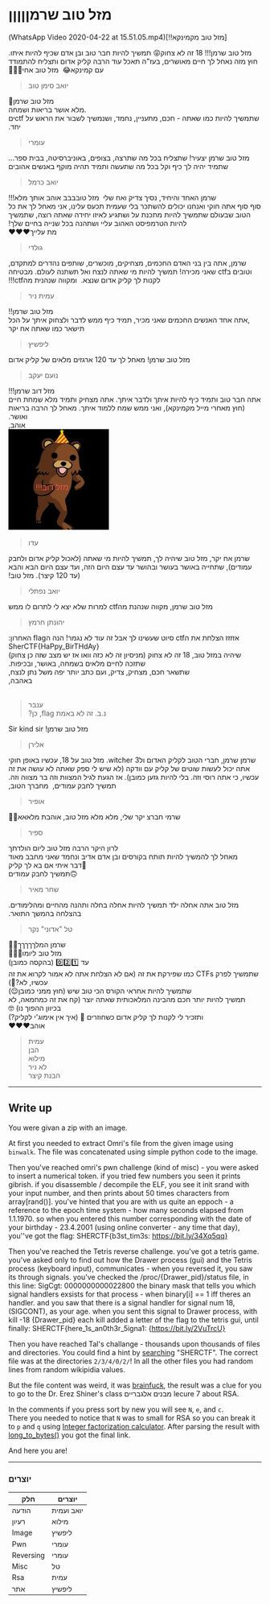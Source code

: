 # מזל טוב שרמןןןןן

&#x202b;
[מזל טוב מקמינקא!!](WhatsApp Video 2020-04-22 at 15.51.05.mp4)

&#x202b;
מזל טוב שרמן!!! 18 זה לא צחוק😝 תמשיך להיות חבר טוב ובן אדם שכיף להיות איתו. חוץ מזה נאחל לך חיים מאושרים, בעז"ה תאכל עוד הרבה קליק אדום ותצליח להתמודד עם קמינקא😂
&#x202b;
מזל טוב אחי🎉🎊🥳
> יואב סימן טוב

&#x202b;
מזל טוב שרמן🎉
&#x202b;   
מלא אושר בריאות ושמחה.   
&#x202b;
שתמשיך להיות כמו שאתה - חכם, מתעניין, נחמד, ושנמשיך לשבור את הראש על ctfים יחד. 
> עומרי

&#x202b;
מזל טוב שרמן יצעיר! שתצליח בכל מה שתרצה, בצופים, באוניברסיטה, בבית ספר... שתמיד יהיה לך כיף וקל בכל מה שתעשה ותמיד תהיה מוקף באנשים אהובים
> יואב כרמל

&#x202b;
   שרמן האחד והיחיד, נסיך צדיק ואח שלי
&#x202b;
מזל טובבבב אוהב אותך מלא!!!   
&#x202b;
סוף סוף אתה חוקי ואנחנו יכולים להשתכר בלי שעמית תכעס עלינו, אני מאחל לך את כל הטוב שבעולם שתמשיך להיות מתכנת על ושתגיע לאיזו יחידה שאתה רוצה, שתמשיך להיות הטרמפיסט האהוב עליי ושתהנה בכל שנייה בחיים שלך!   
&#x202b;
מת עלייך❤️❤️❤️
> גולדי

&#x202b;
שרמן,
אתה בין בני האדם החכמים, מצחיקים, מוכשרים, שותפים נהדרים למתקדם, וטובים בctf שאני מכירה! תמשיך להיות מי שאתה לנצח ואל תשתנה לעולם. מבטיחה לקנות לך קליק אדום שנצא. 
&#x202b;
ומקווה שנהנית מהctf!!!
> עמית ניר

&#x202b;
מזל טוב שרמן!! 
&#x202b;   
אתה אחד האנשים החכמים שאני מכיר, תמיד כיף ממש לדבר ולצחוק איתך על הכל,
&#x202b;   
תישאר כמו שאתה אח יקר
> ליפשיץ

&#x202b;
מזל טוב שרמן! מאחל לך עד 120 ארגזים מלאים של קליק אדום
> נועם יעקב

&#x202b;
מזל דוב שרמן!!!  
&#x202b;
אתה חבר טוב ותמיד כיף להיות איתך ולדבר איתך. אתה מצחיק ותמיד מלא שמחת חיים (חוץ מאחרי מייל מקמינקא), ואני ממש שמח ללמוד איתך. מאחל לך הרבה בריאות ואושר.  
&#x202b;
אוהב,   
![bear](bear_ido.jpeg)   
> עדו

&#x202b;
שרמן אח יקר, מזל טוב שיהיה לך, תמשיך להיות מי שאתה (לאכול קליק אדום ולחבק עמודים), שתחייה באושר בעושר ובהושר עד עצם היום הזה, ועד עצם היום הבא והבא (עד 120 קיצר). מזל טוב!
>  יואב נפתלי

&#x202b;
מזל טוב שרמן, מקווה שנהנת מהctf למרות שלא יצא לי לתרום לו ממש
> יהונתן חרמץ

&#x202b;
אזזזז הצלחת את הctf סיוט שעשינו לך אבל זה עוד לא נגמר! הנה הflag האחרון:   
SherCTF{HaPpy_BirTHdAy}   
&#x202b;
שיהיה במזל טוב, 18 זה לא צחוק (מניסיון זה לא כזה וואו אז יש מצב שזה כן צחוק) שתזכה לחיים מלאים בשמחה, באושר, ובכיפות.    
&#x202b;
שתשאר חכם, מצחיק, צדיק, ועם כתב יותר יפה משל נתן לנצח,    
&#x202b;
באהבה,    
&#x202b;
> ענבר   
&#x202b;
נ.ב. זה לא באמת flag, כן?

&#x202b;
מזל טוב שרמן! Sir kind sir
> אלירן

&#x202b;
שרמן שרמן, חברי הטוב לקליק האדום ולwitcher 3. מזל טוב על 18, עכשיו באופן חוקי אתה יכול לעשות שוטים של קליק עם וודקה (לא שיש לי ספק שאתה לא עושה את זה עכשיו, כי אתה רוסי וזה. בלי להיות גזען כמובן). אז הגעת לגיל המצוות וזה בר מצווה וזה. תמשיך לחבק עמודים,
&#x202b;
מחברך הטוב, 
> אופיר

&#x202b;
שרמי חברצ יקר שלי, מלא מלא מזל טוב, אוהבת מלאאא🖤🦆
> ספיר

&#x202b;
לרון היקר הרבה מזל טוב ליום הולדתך
&#x202b;   
מאחל לך להמשיך להיות תותח בקורסים ובן אדם אדיב ונחמד שאני מחבב מאוד
&#x202b;  
דבר איתי אם בא לך קליק🤤 
&#x202b;   
תמשיך לחבק עמודים🙃 
> שחר מאיר

&#x202b;
מזל טוב אתה אחלה ילד תמשיך להיות אחלה בחלה ותהנה מהחיים ומהלימודים. בהצלחה בהמשך התואר.
> טל "אדוני" נקר

&#x202b;
שרמן המלךךךךך👑😍  
&#x202b;
מזל טוב ליומו🥳🥳🥳  
&#x202b;
עד 0️⃣2️⃣1️⃣ (בהקסה כמובן)  
&#x202b;
שתמשיך לפרק CTFs כמו שפירקת את זה (אם לא הצלחת אתה לא אמור לקרוא את זה עכשיו, לא?🤔)  
&#x202b;
שתמשיך להיות אחראי הקורס הכי טוב שיש (חוץ ממני כמובן😌)  
&#x202b;
תמשיך להיות יותר חכם מהבינה המלאכותית שאתה יוצר (קח את זה כמחמאה, לא בכיוון ההפוך נו) 🤓  
&#x202b;
ותזכיר לי לקנות לך קליק אדום כשחוזרים 🍫 (איך אין אימוג'י לקליק?)  
&#x202b;
אוהב❤️❤️❤️   
> עמית   
> הבן   
> מילוא   
> לא ניר   
> הבנת קיצר

------

## Write up

You were givan a zip with an image.

At first you needed to extract Omri's file from the given image using `binwalk`. The file was concatenated using simple python code to the image.

Then you've reached omri's pwn challenge (kind of misc) - you were asked to insert a numerical token. if you tried few numbers you seen it prints gibrish. if you disassemble / decompile the ELF, you see it init srand with your input number, and then prints about 50 times characters from array[rand()].
you've hinted that you are with us quite an eppoch - a reference to the epoch time system - how many seconds elapsed from 1.1.1970. so when you entered this number corresponding with the date of your birthday - 23.4.2001 (using online converter - any time that day), you''ve got the flag: SHERCTF{b3st_tim3s: https://bit.ly/34Xq5qq}


Then you've reached the Tetris reverse challenge. you've got a tetris game. you've asked only to find out how the Drawer process (gui) and the Tetris process (keyboard input), communicates - when you reversed it, you saw its through signals. you've checked the /proc/{Drawer_pid}/status file, in this line:
SigCgt: 0000000000022800
the binary mask that tells you which signal handlers exsists for that process - when binary[i] == 1 iff theres an handler.
and you saw that there is a signal handler for signal num 18, (SIGCONT), as your age.
when you sent this signal to Drawer process, with
kill -18 {Drawer_pid}
each kill added a letter of the flag to the tetris gui, until finally:
SHERCTF{here_1s_an0th3r_5igna1: {https://bit.ly/2VuTrcU}


Then you have reached Tal's challange - thousands upon thousands of files and directories. You could find a hint by [searching](https://winaero.com/blog/find-files-containing-text-linux/) "SHERCTF". The correct file was at the directories `2/3/4/0/2/`! In all the other files you had random lines from random wikipidia values.

But the file content was weird, it was [brainfuck](https://en.wikipedia.org/wiki/Brainfuck), the result was a clue for you to go to the Dr. Erez Shiner's class מבנים אלגבריים lecure 7 about RSA.

In the comments if you press sort by new you will see `N`, `e`, and `c`.   
There you needed to notice that `N` was to small for RSA so you can break it to `p` and `q` using [Integer factorization calculator](https://www.alpertron.com.ar/ECM.HTM). After parsing the result with [long_to_bytes()](https://pythonhosted.org/pycrypto/Crypto.Util.number-module.html) you got the final link.

And here you are!

------
### יוצרים

חלק | יוצרים
-----|-----
הודעה | יואב ועמית
רעיון | מילוא
Image | ליפשיץ
Pwn | עומרי
Reversing | עומרי
Misc | טל
Rsa | עמית
אתר | ליפשיץ
